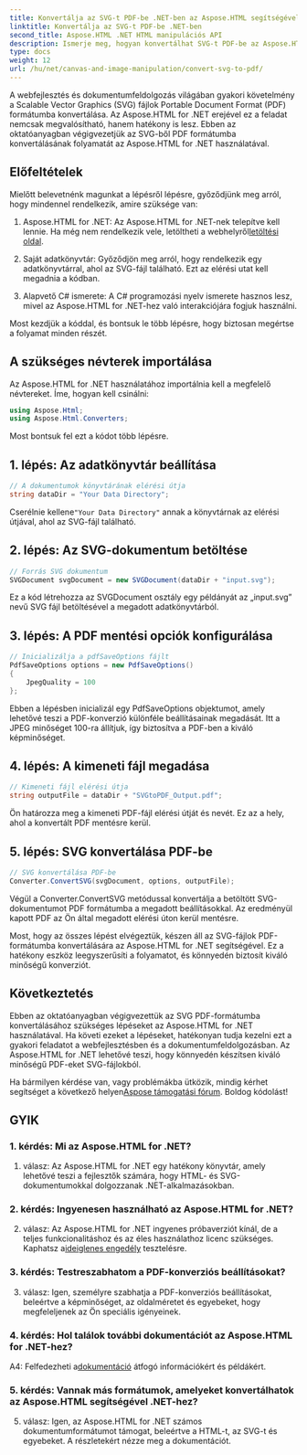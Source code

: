 ```yaml
---
title: Konvertálja az SVG-t PDF-be .NET-ben az Aspose.HTML segítségével
linktitle: Konvertálja az SVG-t PDF-be .NET-ben
second_title: Aspose.HTML .NET HTML manipulációs API
description: Ismerje meg, hogyan konvertálhat SVG-t PDF-be az Aspose.HTML for .NET segítségével. Kiváló minőségű, lépésenkénti oktatóanyag a hatékony dokumentumfeldolgozáshoz.
type: docs
weight: 12
url: /hu/net/canvas-and-image-manipulation/convert-svg-to-pdf/
---
```


A webfejlesztés és dokumentumfeldolgozás világában gyakori követelmény a Scalable Vector Graphics (SVG) fájlok Portable Document Format (PDF) formátumba konvertálása. Az Aspose.HTML for .NET erejével ez a feladat nemcsak megvalósítható, hanem hatékony is lesz. Ebben az oktatóanyagban végigvezetjük az SVG-ből PDF formátumba konvertálásának folyamatát az Aspose.HTML for .NET használatával. 

## Előfeltételek

Mielőtt belevetnénk magunkat a lépésről lépésre, győződjünk meg arról, hogy mindennel rendelkezik, amire szüksége van:

1.  Aspose.HTML for .NET: Az Aspose.HTML for .NET-nek telepítve kell lennie. Ha még nem rendelkezik vele, letöltheti a webhelyről[letöltési oldal](https://releases.aspose.com/html/net/).

2. Saját adatkönyvtár: Győződjön meg arról, hogy rendelkezik egy adatkönyvtárral, ahol az SVG-fájl található. Ezt az elérési utat kell megadnia a kódban.

3. Alapvető C# ismerete: A C# programozási nyelv ismerete hasznos lesz, mivel az Aspose.HTML for .NET-hez való interakciójára fogjuk használni.

Most kezdjük a kóddal, és bontsuk le több lépésre, hogy biztosan megértse a folyamat minden részét.

## A szükséges névterek importálása

Az Aspose.HTML for .NET használatához importálnia kell a megfelelő névtereket. Íme, hogyan kell csinálni:

```csharp
using Aspose.Html;
using Aspose.Html.Converters;
```

Most bontsuk fel ezt a kódot több lépésre.

## 1. lépés: Az adatkönyvtár beállítása
```csharp
// A dokumentumok könyvtárának elérési útja
string dataDir = "Your Data Directory";
```
 Cserélnie kellene`"Your Data Directory"` annak a könyvtárnak az elérési útjával, ahol az SVG-fájl található.

## 2. lépés: Az SVG-dokumentum betöltése
```csharp
// Forrás SVG dokumentum
SVGDocument svgDocument = new SVGDocument(dataDir + "input.svg");
```
Ez a kód létrehozza az SVGDocument osztály egy példányát az „input.svg” nevű SVG fájl betöltésével a megadott adatkönyvtárból.

## 3. lépés: A PDF mentési opciók konfigurálása
```csharp
// Inicializálja a pdfSaveOptions fájlt
PdfSaveOptions options = new PdfSaveOptions()
{
	JpegQuality = 100
};
```
Ebben a lépésben inicializál egy PdfSaveOptions objektumot, amely lehetővé teszi a PDF-konverzió különféle beállításainak megadását. Itt a JPEG minőséget 100-ra állítjuk, így biztosítva a PDF-ben a kiváló képminőséget.

## 4. lépés: A kimeneti fájl megadása
```csharp
// Kimeneti fájl elérési útja
string outputFile = dataDir + "SVGtoPDF_Output.pdf";
```
Ön határozza meg a kimeneti PDF-fájl elérési útját és nevét. Ez az a hely, ahol a konvertált PDF mentésre kerül.

## 5. lépés: SVG konvertálása PDF-be
```csharp
// SVG konvertálása PDF-be
Converter.ConvertSVG(svgDocument, options, outputFile);
```
Végül a Converter.ConvertSVG metódussal konvertálja a betöltött SVG-dokumentumot PDF formátumba a megadott beállításokkal. Az eredményül kapott PDF az Ön által megadott elérési úton kerül mentésre.

Most, hogy az összes lépést elvégeztük, készen áll az SVG-fájlok PDF-formátumba konvertálására az Aspose.HTML for .NET segítségével. Ez a hatékony eszköz leegyszerűsíti a folyamatot, és könnyedén biztosít kiváló minőségű konverziót.

## Következtetés

Ebben az oktatóanyagban végigvezettük az SVG PDF-formátumba konvertálásához szükséges lépéseket az Aspose.HTML for .NET használatával. Ha követi ezeket a lépéseket, hatékonyan tudja kezelni ezt a gyakori feladatot a webfejlesztésben és a dokumentumfeldolgozásban. Az Aspose.HTML for .NET lehetővé teszi, hogy könnyedén készítsen kiváló minőségű PDF-eket SVG-fájlokból.

 Ha bármilyen kérdése van, vagy problémákba ütközik, mindig kérhet segítséget a következő helyen[Aspose támogatási fórum](https://forum.aspose.com/). Boldog kódolást!

## GYIK

### 1. kérdés: Mi az Aspose.HTML for .NET?

1. válasz: Az Aspose.HTML for .NET egy hatékony könyvtár, amely lehetővé teszi a fejlesztők számára, hogy HTML- és SVG-dokumentumokkal dolgozzanak .NET-alkalmazásokban.

### 2. kérdés: Ingyenesen használható az Aspose.HTML for .NET?

 2. válasz: Az Aspose.HTML for .NET ingyenes próbaverziót kínál, de a teljes funkcionalitáshoz és az éles használathoz licenc szükséges. Kaphatsz a[ideiglenes engedély](https://purchase.aspose.com/temporary-license/) tesztelésre.

### 3. kérdés: Testreszabhatom a PDF-konverziós beállításokat?

3. válasz: Igen, személyre szabhatja a PDF-konverziós beállításokat, beleértve a képminőséget, az oldalméretet és egyebeket, hogy megfeleljenek az Ön speciális igényeinek.

### 4. kérdés: Hol találok további dokumentációt az Aspose.HTML for .NET-hez?

 A4: Felfedezheti a[dokumentáció](https://reference.aspose.com/html/net/) átfogó információkért és példákért.

### 5. kérdés: Vannak más formátumok, amelyeket konvertálhatok az Aspose.HTML segítségével .NET-hez?

5. válasz: Igen, az Aspose.HTML for .NET számos dokumentumformátumot támogat, beleértve a HTML-t, az SVG-t és egyebeket. A részletekért nézze meg a dokumentációt.